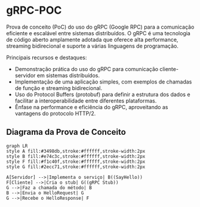 # gRPC-POC

Prova de conceito (PoC) do uso do gRPC (Google RPC) para a comunicação eficiente e escalável entre sistemas distribuídos. O gRPC é uma tecnologia de código aberto amplamente adotada que oferece alta performance, streaming bidirecional e suporte a várias linguagens de programação.

Principais recursos e destaques:

- Demonstração prática do uso do gRPC para comunicação cliente-servidor em sistemas distribuídos.
- Implementação de uma aplicação simples, com exemplos de chamadas de função e streaming bidirecional.
- Uso do Protocol Buffers (protobuf) para definir a estrutura dos dados e facilitar a interoperabilidade entre diferentes plataformas.
- Ênfase na performance e eficiência do gRPC, aproveitando as vantagens do protocolo HTTP/2.

## Diagrama da Prova de Conceito

```mermaid
graph LR
style A fill:#3498db,stroke:#ffffff,stroke-width:2px
style B fill:#e74c3c,stroke:#ffffff,stroke-width:2px
style F fill:#f1c40f,stroke:#ffffff,stroke-width:2px
style G fill:#2ecc71,stroke:#ffffff,stroke-width:2px

A[Servidor] -->|Implementa o serviço| B((SayHello))
F[Cliente] -->|Cria o stub| G((gRPC Stub))
G -->|Faz a chamada do método| B
B -->|Envia o HelloRequest| G
G -->|Recebe o HelloResponse| F

```

